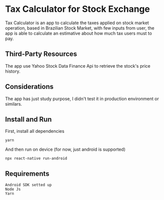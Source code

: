 # Tax Calculator for Stock Exchange

Tax Calculator is an app to calculate the taxes applied
on stock market operation, based in Brazilian Stock Market, with few inputs from user, the app is able to calculate an estimative about how much tax users must to pay.


## Third-Party Resources

The app use Yahoo Stock Data Finance Api to retrieve the stock's price history.

## Considerations

The app has just study purpose, I didn't test it in production environment or similars.

## Install and Run
First, install all dependencies

    yarn
    
And then run on device (for now, just android is supported)

    npx react-native run-android



## Requirements

    Android SDK setted up
    Node Js
    Yarn